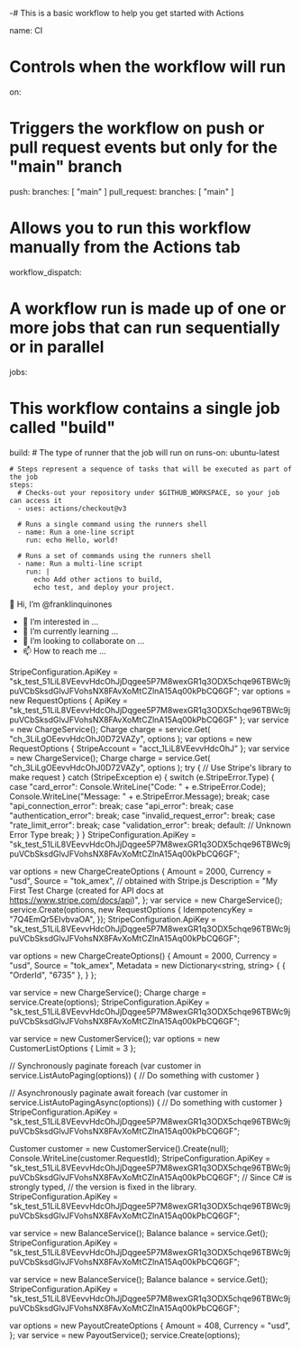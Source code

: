 -# This is a basic workflow to help you get started with Actions

name: CI

# Controls when the workflow will run
on:
  # Triggers the workflow on push or pull request events but only for the "main" branch
  push:
    branches: [ "main" ]
  pull_request:
    branches: [ "main" ]

  # Allows you to run this workflow manually from the Actions tab
  workflow_dispatch:

# A workflow run is made up of one or more jobs that can run sequentially or in parallel
jobs:
  # This workflow contains a single job called "build"
  build:
    # The type of runner that the job will run on
    runs-on: ubuntu-latest

    # Steps represent a sequence of tasks that will be executed as part of the job
    steps:
      # Checks-out your repository under $GITHUB_WORKSPACE, so your job can access it
      - uses: actions/checkout@v3

      # Runs a single command using the runners shell
      - name: Run a one-line script
        run: echo Hello, world!

      # Runs a set of commands using the runners shell
      - name: Run a multi-line script
        run: |
          echo Add other actions to build,
          echo test, and deploy your project.
👋 Hi, I’m @franklinquinones
- 👀 I’m interested in ...
- 🌱 I’m currently learning ...
- 💞️ I’m looking to collaborate on ...
- 📫 How to reach me ...

<!---
franklinquinones/franklinquinones is a ✨ special ✨ repository because its `README.md` (this file) appears on your GitHub profile.
You can click the Preview link to take a look at your changes.
--->

StripeConfiguration.ApiKey = "sk_test_51LiL8VEevvHdcOhJjDqgee5P7M8wexGR1q3ODX5chqe96TBWc9jpuVCbSksdGlvJFVohsNX8FAvXoMtCZlnA15Aq00kPbCQ6GF";
var options = new RequestOptions
{
  ApiKey = "sk_test_51LiL8VEevvHdcOhJjDqgee5P7M8wexGR1q3ODX5chqe96TBWc9jpuVCbSksdGlvJFVohsNX8FAvXoMtCZlnA15Aq00kPbCQ6GF"
};
var service = new ChargeService();
Charge charge = service.Get(
  "ch_3LiLgOEevvHdcOhJ0D72VAZy",
  options
);
var options = new RequestOptions
{
  StripeAccount = "acct_1LiL8VEevvHdcOhJ"
};
var service = new ChargeService();
Charge charge = service.Get(
  "ch_3LiLgOEevvHdcOhJ0D72VAZy",
  options
);
try {
  // Use Stripe's library to make request
} catch (StripeException e) {
  switch (e.StripeError.Type)
  {
    case "card_error":
      Console.WriteLine("Code: " + e.StripeError.Code);
      Console.WriteLine("Message: " + e.StripeError.Message);
      break;
    case "api_connection_error":
      break;
    case "api_error":
      break;
    case "authentication_error":
      break;
    case "invalid_request_error":
      break;
    case "rate_limit_error":
      break;
    case "validation_error":
      break;
    default:
      // Unknown Error Type
      break;
  }
}
StripeConfiguration.ApiKey = "sk_test_51LiL8VEevvHdcOhJjDqgee5P7M8wexGR1q3ODX5chqe96TBWc9jpuVCbSksdGlvJFVohsNX8FAvXoMtCZlnA15Aq00kPbCQ6GF";

var options = new ChargeCreateOptions
{
  Amount = 2000,
  Currency = "usd",
  Source = "tok_amex", // obtained with Stripe.js
  Description = "My First Test Charge (created for API docs at https://www.stripe.com/docs/api)",
};
var service = new ChargeService();
service.Create(options, new RequestOptions
{
  IdempotencyKey = "7Q4EmQr5EIvbvaOA",
});
StripeConfiguration.ApiKey = "sk_test_51LiL8VEevvHdcOhJjDqgee5P7M8wexGR1q3ODX5chqe96TBWc9jpuVCbSksdGlvJFVohsNX8FAvXoMtCZlnA15Aq00kPbCQ6GF";

var options = new ChargeCreateOptions()
{
    Amount = 2000,
    Currency = "usd",
    Source = "tok_amex",
    Metadata = new Dictionary<string, string>
    {
        { "OrderId", "6735" },
    }
};

var service = new ChargeService();
Charge charge = service.Create(options);
StripeConfiguration.ApiKey = "sk_test_51LiL8VEevvHdcOhJjDqgee5P7M8wexGR1q3ODX5chqe96TBWc9jpuVCbSksdGlvJFVohsNX8FAvXoMtCZlnA15Aq00kPbCQ6GF";

var service = new CustomerService();
var options = new CustomerListOptions {
  Limit = 3
};

// Synchronously paginate
foreach (var customer in service.ListAutoPaging(options)) {
  // Do something with customer
}

// Asynchronously paginate
await foreach (var customer in service.ListAutoPagingAsync(options)) {
  // Do something with customer
}
StripeConfiguration.ApiKey = "sk_test_51LiL8VEevvHdcOhJjDqgee5P7M8wexGR1q3ODX5chqe96TBWc9jpuVCbSksdGlvJFVohsNX8FAvXoMtCZlnA15Aq00kPbCQ6GF";

Customer customer = new CustomerService().Create(null);
Console.WriteLine(customer.RequestId);
StripeConfiguration.ApiKey = "sk_test_51LiL8VEevvHdcOhJjDqgee5P7M8wexGR1q3ODX5chqe96TBWc9jpuVCbSksdGlvJFVohsNX8FAvXoMtCZlnA15Aq00kPbCQ6GF";
// Since C# is strongly typed,
// the version is fixed in the library.
StripeConfiguration.ApiKey = "sk_test_51LiL8VEevvHdcOhJjDqgee5P7M8wexGR1q3ODX5chqe96TBWc9jpuVCbSksdGlvJFVohsNX8FAvXoMtCZlnA15Aq00kPbCQ6GF";

var service = new BalanceService();
Balance balance = service.Get();
StripeConfiguration.ApiKey = "sk_test_51LiL8VEevvHdcOhJjDqgee5P7M8wexGR1q3ODX5chqe96TBWc9jpuVCbSksdGlvJFVohsNX8FAvXoMtCZlnA15Aq00kPbCQ6GF";

var service = new BalanceService();
Balance balance = service.Get();
StripeConfiguration.ApiKey = "sk_test_51LiL8VEevvHdcOhJjDqgee5P7M8wexGR1q3ODX5chqe96TBWc9jpuVCbSksdGlvJFVohsNX8FAvXoMtCZlnA15Aq00kPbCQ6GF";

var options = new PayoutCreateOptions
{
  Amount = 408,
  Currency = "usd",
};
var service = new PayoutService();
service.Create(options);
